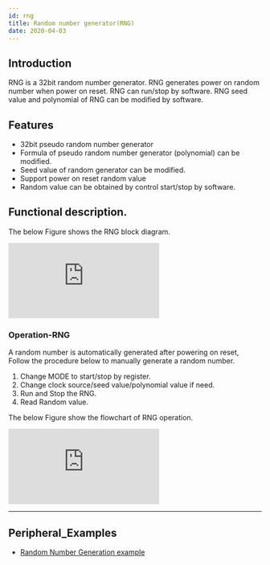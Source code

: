 ```yaml
---
id: rng
title: Random number generator(RNG)
date: 2020-04-03
---
```


## Introduction

RNG is a 32bit random number generator. RNG generates power on random number when power on reset. RNG can run/stop by software. RNG seed value and polynomial of RNG can be modified by software.


## Features 

- 32bit pseudo random number generator
- Formula of pseudo random number generator (polynomial) can be modified.
- Seed value of random generator can be modified.
- Support power on reset random value
- Random value can be obtained by control start/stop by software.


## Functional description.

The below Figure shows the RNG block diagram.

![Figure 1 RNG block diagram](http://wizwiki.net/wiki/lib/exe/fetch.php?media=products:w7500:peripherals:rng_block_diagram.jpg)

### Operation-RNG

A random number is automatically generated after powering on reset, 
Follow the procedure below to manually generate a random number.

1.	Change MODE to start/stop by register.
2.	Change clock source/seed value/polynomial value if need.
3.	Run and Stop the RNG.
4.	Read Random value.

The below Figure show the flowchart of RNG operation. 

![](http://wizwiki.net/wiki/lib/exe/fetch.php?media=products:w7500:peripherals:rng_flow_chart.jpg)


------------------------------

## Peripheral_Examples
- [Random Number Generation example](rng_ex.md)
